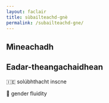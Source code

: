 ```yaml
---
layout: faclair
title: sùbailteachd-gnè
permalink: /subailteachd-gne/
---
```


## Mìneachadh

## Eadar-theangachaidhean

&#x1f1ee;&#x1f1ea; solúbhthacht inscne

&#x1f3f4;&#xe0067;&#xe0062;&#xe0065;&#xe006e;&#xe0067;&#xe007f; gender fluidity